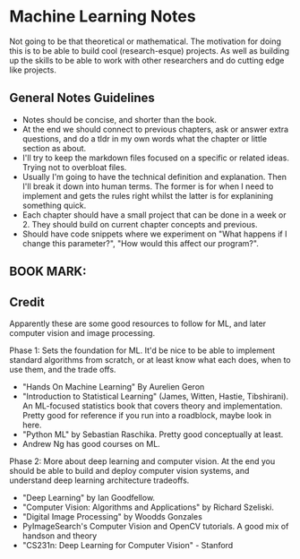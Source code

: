 # Machine Learning Notes
Not going to be that theoretical or mathematical. The motivation for doing this is to be able to build cool (research-esque) projects. As well as building up the skills to be able to work with other researchers and do cutting edge like projects. 


## General Notes Guidelines
- Notes should be concise, and shorter than the book.
- At the end we should connect to previous chapters, ask or answer extra questions, and do a tldr in my own words what the chapter or little section as about.
- I'll try to keep the markdown files focused on a specific or related ideas. Trying not to overbloat files.
- Usually I'm going to have the technical definition and explanation. Then I'll break it down into human terms. The former is for when I need to implement and gets the rules right whilst the latter is for explanining something quick. 
- Each chapter should have a small project that can be done in a week or 2. They should build on current chapter concepts and previous.
- Should have code snippets where we experiment on "What happens if I change this parameter?", "How would this affect our program?".


## BOOK MARK:




## Credit
Apparently these are some good resources to follow for ML, and later computer vision and image processing.

Phase 1:
Sets the foundation for ML. It'd be nice to be able to implement standard algorithms from scratch, or at least know what each does, when to use them, and the trade offs.

- "Hands On Machine Learning" By Aurelien Geron
- "Introduction to Statistical Learning" (James, Witten, Hastie, Tibshirani). An ML-focused statistics book that covers theory and implementation. Pretty good for reference if you run into a roadblock, maybe look in here.
- "Python ML" by Sebastian Raschika. Pretty good conceptually at least.
- Andrew Ng has good courses on ML.

Phase 2:
More about deep learning and computer vision. At the end you should be able to build and deploy computer vision systems, and understand deep learning architecture tradeoffs.

- "Deep Learning" by Ian Goodfellow.
- "Computer Vision: Algorithms and Applications" by Richard Szeliski. 
- "Digital Image Processing" by Woodds Gonzales
- PyImageSearch's Computer Vision and OpenCV tutorials. A good mix of handson and theory
- "CS231n: Deep Learning for Computer Vision" - Stanford